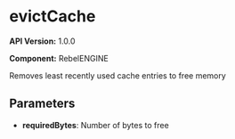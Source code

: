 # evictCache

**API Version:** 1.0.0

**Component:** RebelENGINE

Removes least recently used cache entries to free memory

## Parameters

- **requiredBytes**: Number of bytes to free

